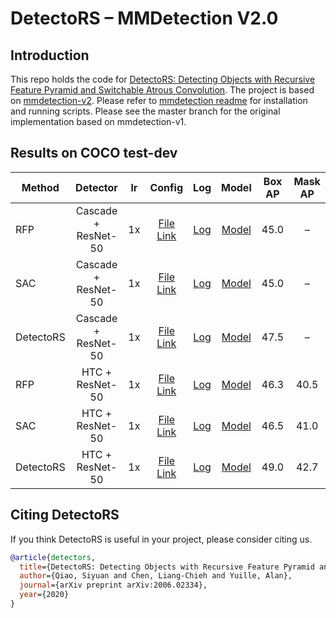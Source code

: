# DetectoRS – MMDetection V2.0

## Introduction

This repo holds the code for [DetectoRS: Detecting Objects with Recursive Feature Pyramid and Switchable Atrous Convolution](https://arxiv.org/pdf/2006.02334.pdf).
The project is based on [mmdetection-v2](https://github.com/open-mmlab/mmdetection).
Please refer to [mmdetection readme](README.mmdet.md) for installation and running scripts.
Please see the master branch for the original implementation based on mmdetection-v1.

## Results on COCO test-dev

| Method    | Detector          | lr | Config | Log | Model | Box AP | Mask AP |
|-----------|:-----------------:|:--:|:--------------:|:--------------:|:--------------:|:------------:|:------------:|
| RFP  | Cascade + ResNet-50 | 1x | [File Link](configs/detectors/cascade_rcnn_r50_rfp_1x_coco.py) | [Log](https://cs.jhu.edu/~syqiao/DetectoRS/cascade_rcnn_r50_rfp_1x_coco.json) | [Model](https://cs.jhu.edu/~syqiao/DetectoRS/cascade_rcnn_r50_rfp_1x_coco-8713b310.pth) | 45.0 | – |
| SAC  | Cascade + ResNet-50 | 1x |  [File Link](configs/detectors/cascade_rcnn_r50_sac_1x_coco.py) | [Log](https://cs.jhu.edu/~syqiao/DetectoRS/cascade_rcnn_r50_sac_1x_coco.json) | [Model](https://cs.jhu.edu/~syqiao/DetectoRS/cascade_rcnn_r50_sac_1x_coco-a6e88a40.pth) | 45.0 | – |
| DetectoRS  | Cascade + ResNet-50 | 1x |  [File Link](configs/detectors/detectors_cascade_rcnn_r50_1x_coco.py) | [Log](https://cs.jhu.edu/~syqiao/DetectoRS/detectors_cascade_rcnn_r50_1x_coco.json) | [Model](https://cs.jhu.edu/~syqiao/DetectoRS/detectors_cascade_rcnn_r50_1x_coco-7b6ec977.pth) | 47.5 | – |
| RFP  | HTC + ResNet-50 | 1x |  [File Link](configs/detectors/htc_r50_rfp_1x_coco.py) | [Log](https://cs.jhu.edu/~syqiao/DetectoRS/htc_r50_rfp_1x_coco.json) | [Model](https://cs.jhu.edu/~syqiao/DetectoRS/htc_r50_rfp_1x_coco-4357af3e.pth) | 46.3 | 40.5 |
| SAC  | HTC + ResNet-50 | 1x |  [File Link](configs/detectors/htc_r50_sac_1x_coco.py) | [Log](https://cs.jhu.edu/~syqiao/DetectoRS/htc_r50_sac_1x_coco.json) | [Model](https://cs.jhu.edu/~syqiao/DetectoRS/htc_r50_sac_1x_coco-cfbac01d.pth) | 46.5 | 41.0 |
| DetectoRS  | HTC + ResNet-50 | 1x |  [File Link](configs/detectors/detectors_htc_r50_1x_coco.py) | [Log](https://cs.jhu.edu/~syqiao/DetectoRS/detectors_htc_r50_1x_coco.json) | [Model](https://cs.jhu.edu/~syqiao/DetectoRS/detectors_htc_r50_1x_coco-ac1ebf3a.pth) | 49.0 | 42.7 |

## Citing DetectoRS

If you think DetectoRS is useful in your project, please consider citing us.

```BibTeX
@article{detectors,
  title={DetectoRS: Detecting Objects with Recursive Feature Pyramid and Switchable Atrous Convolution},
  author={Qiao, Siyuan and Chen, Liang-Chieh and Yuille, Alan},
  journal={arXiv preprint arXiv:2006.02334},
  year={2020}
}
```
